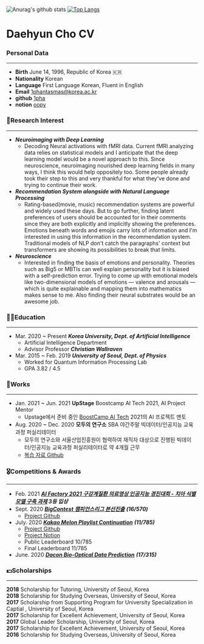 ![Anurag's github stats](https://github-readme-stats.vercel.app/api?username=1pha&show_icons=true&theme=radical)
[![Top Langs](https://github-readme-stats.vercel.app/api/top-langs/?username=1pha&layout=compact)](https://github.com/anuraghazra/github-readme-stats)
# Daehyun Cho CV

### Personal Data
---
- **Birth** June 14, 1996, Republic of Korea 🇰🇷
- **Nationality** Korean
- **Language** First Language Korean, Fluent in English
- **Email** 1phantasmas@korea.ac.kr
- **github** [1pha](https://github.com/1pha)
- **notion** [oopy](https://1pha.oopy.io/)

### 🔬Research Interest
---
- ***Neuroimaging with Deep Learning***
    - Decoding Neural activations with fMRI data. Current fMRI analyzing data relies on statistical models and I anticipate that the deep learning model would be a novel approach to this. Since neuroscience, neuroimaging nourished deep learning fields in many ways, I think this would help oppositely too. Some people already took their step to this and very thankful for what they've done and trying to continue their work.
- ***Recommendation System alongside with Natural Language Processing***
    - Rating-based(movie, music) recommendation systems are powerful and widely used these days. But to go further, finding latent preferences of users should be accounted for in their comments since they are both explicitly and implicitly showing the preferences. Emotions beneath words and emojis carry lots of information and I'm interested in using this information in the recommendation system. Traditional models of NLP don't catch the paragraphs' context but transformers are showing its possibilities to break that limits.
- ***Neuroscience***
    - Interested in finding the basis of emotions and personality. Theories such as Big5 or MBTIs can well explain personality but it is biased with a self-prediction error. Trying to come up with emotional models like two-dimensional models of emotions — valence and arousals — which is quite explainable and mapping them into mathematics makes sense to me. Also finding their neural substrates would be an awesome job.

### 👩‍🎓Education
---
- Mar. 2020 ~ Present ***Korea University, Dept. of Artificial Intelligence***
    - Artificial Intelligence Department
    - Advisor Professor ***Christian Wallraven***
- Mar. 2015 ~ Feb. 2019  ***University of Seoul, Dept. of Physics***
    - Worked for Quantum Information Processing Lab
    - GPA 3.82 / 4.5

### 📎Works
---
- Jan. 2021 ~ Jun. 2021 **UpStage** Boostcamp AI Tech 2021, AI Project Mentor
    - Upstage에서 준비 중인 [BoostCamp AI Tech](https://boostcamp.connect.or.kr/) 2021의 AI 프로젝트 멘토
- Aug. 2020 ~ Dec. 2020 **모두의 연구소** SBA 야간주말 빅데이터/인공지능 교육과정 퍼실리테이터
    - 모두의 연구소와 서울산업진흥원이 협력하여 재직자 대상으로 진행된 빅데이터/인공지능 교육과정 퍼실리테이터로 약 4개월 근무
    - [복습 자료 Github](https://github.com/1pha/Modulabs-Daehyun)


### 🎖️Competitions & Awards
---
- Feb. 2021 ***[AI Factory 2021 구강계질환 의료영상 인공지능 경진대회 - 치아 식별 모델 구축 과제](http://mnc.aifactory.space/task/search.do)  3등 입상***
- Sept. 2020 **[*BigContest 챔피언스리그 본선진출*](https://www.bigcontest.or.kr/)** ***(16/570)***
    - [Project Github](https://github.com/KUAI-Bigcontest/team_kuai)
- July. 2020 ***[Kakao Melon Playlist Continuation](https://arena.kakao.com/c/7)*** ***(11/785)***
    - [Project Github](https://github.com/Arena-UOS/dddd)
    - [Project Notion](https://www.notion.so/Team-dddd-ab0ca582b705420b983ad3a06c6d7e11)
    - Public Leaderboard 10/785
    - Final Leaderboard 11/785
- June. 2020 ***[Dacon Bio-Optical Data Prediction](https://dacon.io/competitions/official/235608/overview/)*** ***(17/315)***

### 💵Scholarships
---
**2018** Scholarship for Tutoring, University of Seoul, Korea   
**2018** Scholarship for Studying Overseas, University of Seoul, Korea   
**2017** Scholarship from Supporting Program for University Specialization in Captial , University of Seoul, Korea   
**2017** Scholarship for Excellent Achievement, University of Seoul, Korea   
**2017** Global Leader Scholarship, University of Seoul, Korea   
**2017** Scholarship for Excellent Achievement, University of Seoul, Korea   
**2016** Scholarship for Studying Overseas, University of Seoul, Korea   

